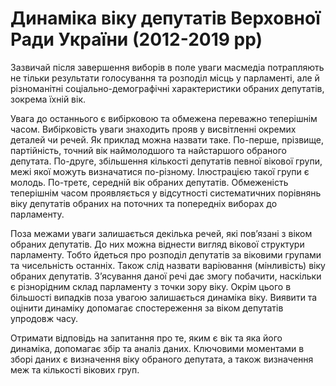 # Динаміка віку депутатів Верховної Ради України (2012-2019 рр)
Зазвичай після завершення виборів в поле уваги масмедіа потрапляють не тільки результати голосування та розподіл місць у парламенті, але й різноманітні соціально-демографічні характеристики обраних депутатів, зокрема їхній вік. 

Увага до останнього є вибірковою та обмежена переважно теперішнім часом. Вибірковість уваги знаходить прояв у висвітленні окремих деталей чи речей. Як приклад можна назвати таке. По-перше, прізвище, партійність, точний вік наймолодшого та найстаршого обраного депутата. По-друге, збільшення кількості депутатів певної вікової групи, межі якої можуть визначатися по-різному. Ілюстрацією такої групи є молодь. По-третє, середній вік обраних депутатів. Обмеженість теперішнім часом проявляється у відсутності систематичних порівнянь віку депутатів обраних на поточних та попередніх виборах до парламенту.

Поза межами уваги залишається декілька речей, які пов’язані з віком обраних депутатів. До них можна віднести вигляд вікової структури парламенту. Тобто йдеться про розподіл депутатів за віковими групами та чисельність останніх. Також слід назвати варіювання (мінливість) віку обраних депутатів. З’ясування даної речі дає змогу побачити, наскільки є різнорідним склад парламенту з точки зору віку. Окрім цього в більшості випадків поза увагою залишається динаміка віку. Виявити та оцінити динаміку допомагає спостереження за віком депутатів упродовж часу.

Отримати відповідь на запитання про те, яким є вік та яка його динаміка, допомагає збір та аналіз даних. Ключовими моментами в зборі даних є визначення віку обраного депутата, а також визначення меж та кількості вікових груп.
